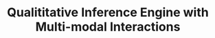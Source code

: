 ---
layout: page 
title: Qualititative Inference Engine with Multi-modal Interactions 
description: Built an engine for interactive voice response (IVR) systems, using speech and text inputs to enhance customer experience. Users can save short-codes for repeating tasks. Further, using NLP techniques, we predicted user’s requests, and reduced the traversal of the IVR tree.
img: /assets/img/qimi.png 
redirect: https://nikunj-gupta.github.io/LiNi/ 
importance: 2 
category: iiitb
--- 